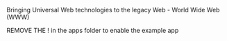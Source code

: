 Bringing Universal Web technologies to the legacy Web - World Wide Web (WWW)

REMOVE THE ! in the apps folder to enable the example app